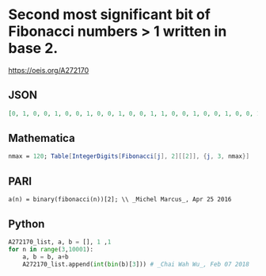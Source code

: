 # Second most significant bit of Fibonacci numbers \> 1 written in base 2\.
https://oeis.org/A272170
## JSON
```JSON
[0, 1, 0, 0, 1, 0, 0, 1, 0, 0, 1, 0, 0, 1, 1, 0, 0, 1, 0, 0, 1, 0, 0, 1, 0, 0, 1, 1, 0, 0, 1, 0, 0, 1, 0, 0, 1, 1, 0, 1, 1, 0, 0, 1, 0, 0, 1, 0, 0, 1, 1, 0, 0, 1, 0, 0, 1, 0, 0, 1, 0, 0, 1, 1, 0, 0, 1, 0, 0, 1, 0, 0, 1, 1, 0, 1, 1, 0, 0, 1, 0, 0, 1, 0, 0, 1, 1, 0, 0, 1, 0, 0, 1, 0, 0, 1, 0, 0, 1, 1, 0, 0, 1, 0, 0, 1, 0, 0, 1, 1, 0, 1, 1, 0, 0, 1, 0]
```
## Mathematica
```Mathematica
nmax = 120; Table[IntegerDigits[Fibonacci[j], 2][[2]], {j, 3, nmax}]
```
## PARI
```PARI
a(n) = binary(fibonacci(n))[2]; \\ _Michel Marcus_, Apr 25 2016
```
## Python
```Python
A272170_list, a, b = [], 1 ,1
for n in range(3,10001):
    a, b = b, a+b
    A272170_list.append(int(bin(b)[3])) # _Chai Wah Wu_, Feb 07 2018
```
